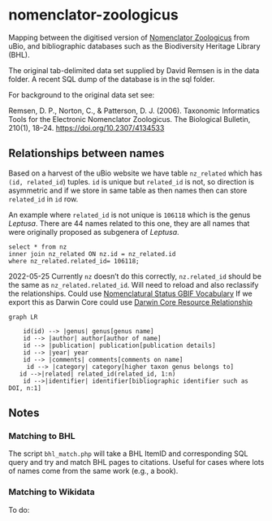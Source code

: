 nomenclator-zoologicus
======================


Mapping between the digitised version of [Nomenclator Zoologicus](http://uio.mbl.edu/NomenclatorZoologicus/) from uBio, and bibliographic databases such as the Biodiversity Heritage Library (BHL).

The original tab-delimited data set supplied by David Remsen is in the data folder. A recent SQL dump of the database is in the sql folder.

For background to the original data set see:

Remsen, D. P., Norton, C., & Patterson, D. J. (2006). Taxonomic Informatics Tools for the Electronic Nomenclator Zoologicus. The Biological Bulletin, 210(1), 18–24. https://doi.org/10.2307/4134533

## Relationships between names

Based on a harvest of the uBio website we have table `nz_related` which has `(id, related_id`) tuples. `id` is unique but `related_id` is not, so direction is asymmetric and if we store in same table as then names then can store `related_id` in `id` row.

An example where `related_id` is not unique is `106118` which is the genus *Leptusa*. There are 44 names related to this one, they are all names that were originally proposed as subgenera of *Leptusa*.


```
select * from nz
inner join nz_related ON nz.id = nz_related.id
where nz_related.related_id= 106118;
```

2022-05-25 Currently `nz` doesn’t do this correctly, `nz.related_id` should be the same as `nz_related.related_id`. Will need to reload and also reclassify the relationships. Could use [Nomenclatural Status GBIF Vocabulary](https://rs.gbif.org/vocabulary/gbif/nomenclatural_status.xml) If we export this as Darwin Core could use [Darwin Core Resource Relationship](https://rs.gbif.org/extension/dwc/resource_relationship_2022-02-02.xml)

```mermaid
graph LR
 
    id(id) --> |genus| genus[genus name]
    id --> |author| author[author of name]
    id --> |publication| publication[publication details]
    id --> |year| year
    id --> |comments| comments[comments on name]
     id --> |category| category[higher taxon genus belongs to]
   id -->|related| related_id(related_id, 1:n) 
    id -->|identifier| identifier[bibliographic identifier such as DOI, n:1]
```  


## Notes

### Matching to BHL

The script `bhl_match.php` will take a BHL ItemID and corresponding SQL query and try and match BHL pages to citations. Useful for cases where lots of names come from the same work (e.g., a book).

### Matching to Wikidata

To do:

